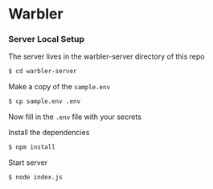 # Warbler

### Server Local Setup

The server lives in the warbler-server directory of this repo

```bash
$ cd warbler-server
```

Make a copy of the `sample.env`

```bash
$ cp sample.env .env
```

Now fill in the `.env` file with your secrets

Install the dependencies

```bash
$ npm install
```

Start server

```bash
$ node index.js
```
